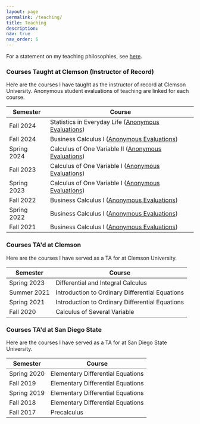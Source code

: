 ```yaml
---
layout: page
permalink: /teaching/
title: Teaching
description: 
nav: true
nav_order: 6
---
```


For a statement on my teaching philosophies, see [here](https://kyleyates.github.io/assets/pdf/yates_teaching_statement.pdf).

### Courses Taught at Clemson (Instructor of Record)

Here are the courses I have taught as the instructor of record at Clemson University. Anonymous student evaluations of teaching are linked for each course.

| Semester  | Course |
| ------------- | ------------- |
| Fall 2024  | Statistics in Everyday Life ([Anonymous Evaluations](https://kyleyates.github.io/assets/pdf/fall2024stats.pdf)) |
| Fall 2024  | Business Calculus I  ([Anonymous Evaluations](https://kyleyates.github.io/assets/pdf/fall2024calc.pdf)) |
| Spring 2024  | Calculus of One Variable II ([Anonymous Evaluations](https://kyleyates.github.io/assets/pdf/spring2024.pdf))  |
| Fall 2023  | Calculus of One Variable I ([Anonymous Evaluations](https://kyleyates.github.io/assets/pdf/fall2023.pdf)) |
| Spring 2023  | Calculus of One Variable I ([Anonymous Evaluations](https://kyleyates.github.io/assets/pdf/spring2023.pdf))  |
| Fall 2022  | Business Calculus I ([Anonymous Evaluations](https://kyleyates.github.io/assets/pdf/fall2022.pdf))  |
| Spring 2022  | Business Calculus I ([Anonymous Evaluations](https://kyleyates.github.io/assets/pdf/spring2022.pdf))  |
| Fall 2021  | Business Calculus I ([Anonymous Evaluations](https://kyleyates.github.io/assets/pdf/fall2021.pdf))  |



### Courses TA'd at Clemson

Here are the courses I have served as a TA for at Clemson University.

| Semester  | Course |
| ------------- | ------------- |
| Spring 2023  | Differential and Integral Calculus  |
| Summer 2021  | Introduction to Ordinary Differential Equations  |
| Spring 2021  | Introduction to Ordinary Differential Equations  |
| Fall 2020  | Calculus of Several Variable  |



### Courses TA'd at San Diego State

Here are the courses I have served as a TA for at San Diego State University.

| Semester  | Course |
| ------------- | ------------- |
| Spring 2020 | Elementary Differential Equations  |
| Fall 2019  | Elementary Differential Equations  |
| Spring 2019  | Elementary Differential Equations  |
| Fall 2018  | Elementary Differential Equations  |
| Fall 2017  | Precalculus |

